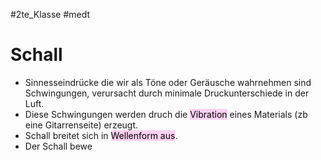 #2te_Klasse #medt 

# Schall

- Sinnesseindrücke die wir als Töne oder Geräusche wahrnehmen sind Schwingungen, verursacht durch minimale Druckunterschiede in der Luft.
- Diese Schwingungen werden druch die <mark style="background: #FFB8EBA6;">Vibration</mark> eines Materials (zb eine Gitarrenseite) erzeugt.
- Schall breitet sich in <mark style="background: #FFB8EBA6;">Wellenform aus</mark>.
- Der Schall bewe